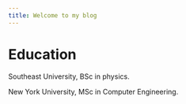 ```yaml
---
title: Welcome to my blog
---
```


# Education
Southeast University, BSc in physics.

New York University, MSc in Computer Engineering.

